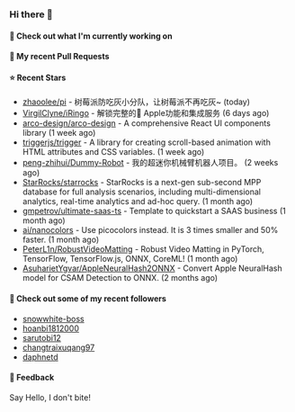 ### Hi there 👋

#### 👷 Check out what I'm currently working on

#### 🔨 My recent Pull Requests


#### ⭐ Recent Stars

- [zhaoolee/pi](https://github.com/zhaoolee/pi) - 树莓派防吃灰小分队，让树莓派不再吃灰~ (today)
- [VirgilClyne/iRingo](https://github.com/VirgilClyne/iRingo) - 解锁完整的 Apple功能和集成服务 (6 days ago)
- [arco-design/arco-design](https://github.com/arco-design/arco-design) - A comprehensive React UI components library (1 week ago)
- [triggerjs/trigger](https://github.com/triggerjs/trigger) - A library for creating scroll-based animation with HTML attributes and CSS variables. (1 week ago)
- [peng-zhihui/Dummy-Robot](https://github.com/peng-zhihui/Dummy-Robot) - 我的超迷你机械臂机器人项目。 (2 weeks ago)
- [StarRocks/starrocks](https://github.com/StarRocks/starrocks) - StarRocks is a next-gen sub-second MPP database for full analysis scenarios, including multi-dimensional analytics, real-time analytics and ad-hoc query. (1 month ago)
- [gmpetrov/ultimate-saas-ts](https://github.com/gmpetrov/ultimate-saas-ts) - Template to quickstart a SAAS business (1 month ago)
- [ai/nanocolors](https://github.com/ai/nanocolors) - Use picocolors instead. It is 3 times smaller and 50% faster. (1 month ago)
- [PeterL1n/RobustVideoMatting](https://github.com/PeterL1n/RobustVideoMatting) - Robust Video Matting in PyTorch, TensorFlow, TensorFlow.js, ONNX, CoreML! (1 month ago)
- [AsuharietYgvar/AppleNeuralHash2ONNX](https://github.com/AsuharietYgvar/AppleNeuralHash2ONNX) - Convert Apple NeuralHash model for CSAM Detection to ONNX. (2 months ago)

#### 👯 Check out some of my recent followers

- [snowwhite-boss](https://github.com/snowwhite-boss)
- [hoanbi1812000](https://github.com/hoanbi1812000)
- [sarutobi12](https://github.com/sarutobi12)
- [changtraixuqang97](https://github.com/changtraixuqang97)
- [daphnetd](https://github.com/daphnetd)

#### 💬 Feedback

Say Hello, I don't bite!